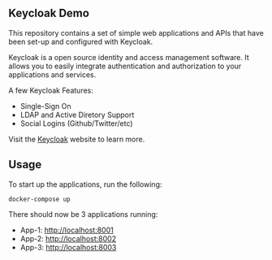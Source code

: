 ## Keycloak Demo ##
This repository contains a set of simple web applications and APIs that have been set-up and configured with Keycloak.

Keycloak is a open source identity and access management software. It allows you to easily integrate authentication and authorization to your applications and services.

A few Keycloak Features:

- Single-Sign On
- LDAP and Active Diretory Support
- Social Logins (Github/Twitter/etc)

Visit the [Keycloak](http://www.keycloak.org) website to learn more.

## Usage ##
To start up the applications, run the following:

```
docker-compose up
```

There should now be 3 applications running:

- App-1: [http://localhost:8001](http://localhost:8001)
- App-2: [http://localhost:8002](http://localhost:8002)
- App-3: [http://localhost:8003](http://localhost:8003)
